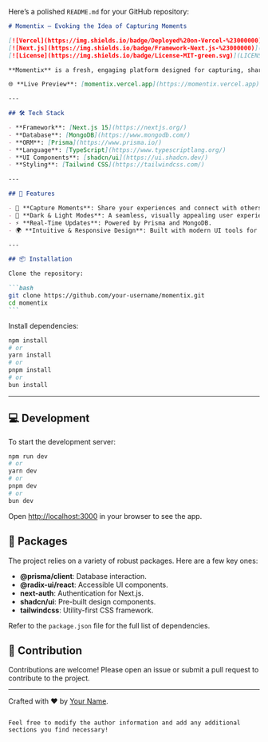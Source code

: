 Here’s a polished `README.md` for your GitHub repository:

````markdown
# Momentix – Evoking the Idea of Capturing Moments

[![Vercel](https://img.shields.io/badge/Deployed%20on-Vercel-%23000000)](https://momentix.vercel.app)
[![Next.js](https://img.shields.io/badge/Framework-Next.js-%23000000)](https://nextjs.org/)
[![License](https://img.shields.io/badge/License-MIT-green.svg)](LICENSE)

**Momentix** is a fresh, engaging platform designed for capturing, sharing, and celebrating life's moments. It emphasizes the power of each snap to tell a story, fostering an authentic community where users create connections through their everyday moments. With an intuitive interface and sleek design, Momentix makes sharing easy and fun, enabling users to showcase their world and discover others’ experiences.

🌐 **Live Preview**: [momentix.vercel.app](https://momentix.vercel.app)

---

## 🛠️ Tech Stack

- **Framework**: [Next.js 15](https://nextjs.org/)
- **Database**: [MongoDB](https://www.mongodb.com/)
- **ORM**: [Prisma](https://www.prisma.io/)
- **Language**: [TypeScript](https://www.typescriptlang.org/)
- **UI Components**: [shadcn/ui](https://ui.shadcn.dev/)
- **Styling**: [Tailwind CSS](https://tailwindcss.com/)

---

## 🚀 Features

- 📸 **Capture Moments**: Share your experiences and connect with others.
- 🎨 **Dark & Light Modes**: A seamless, visually appealing user experience in any theme.
- ⚡ **Real-Time Updates**: Powered by Prisma and MongoDB.
- 🌍 **Intuitive & Responsive Design**: Built with modern UI tools for all devices.

---

## 📦 Installation

Clone the repository:

```bash
git clone https://github.com/your-username/momentix.git
cd momentix
```
````

Install dependencies:

```bash
npm install
# or
yarn install
# or
pnpm install
# or
bun install
```

---

## 💻 Development

To start the development server:

```bash
npm run dev
# or
yarn dev
# or
pnpm dev
# or
bun dev
```

Open [http://localhost:3000](http://localhost:3000) in your browser to see the app.


## 🔗 Packages

The project relies on a variety of robust packages. Here are a few key ones:

- **@prisma/client**: Database interaction.
- **@radix-ui/react**: Accessible UI components.
- **next-auth**: Authentication for Next.js.
- **shadcn/ui**: Pre-built design components.
- **tailwindcss**: Utility-first CSS framework.

Refer to the `package.json` file for the full list of dependencies.

## 🤝 Contribution

Contributions are welcome! Please open an issue or submit a pull request to contribute to the project.

---

Crafted with ❤️ by [Your Name](https://github.com/your-username).

```

Feel free to modify the author information and add any additional sections you find necessary!
```
